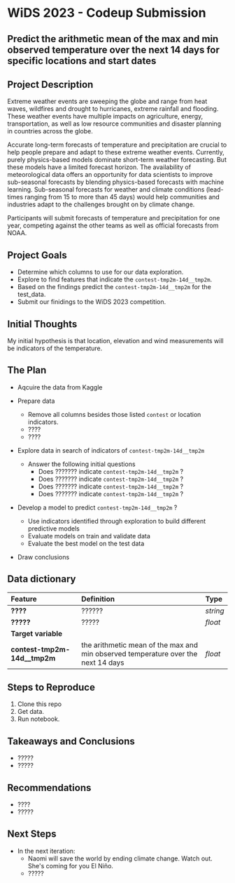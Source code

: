 # WiDS 2023 - Codeup Submission
## Predict the arithmetic mean of the max and min observed temperature over the next 14 days for specific locations and start dates

## Project Description
Extreme weather events are sweeping the globe and range from heat waves, wildfires and drought to hurricanes, extreme rainfall and flooding. These weather events have multiple impacts on agriculture, energy, transportation, as well as low resource communities and disaster planning in countries across the globe.

Accurate long-term forecasts of temperature and precipitation are crucial to help people prepare and adapt to these extreme weather events. Currently, purely physics-based models dominate short-term weather forecasting. But these models have a limited forecast horizon. The availability of meteorological data offers an opportunity for data scientists to improve sub-seasonal forecasts by blending physics-based forecasts with machine learning. Sub-seasonal forecasts for weather and climate conditions (lead-times ranging from 15 to more than 45 days) would help communities and industries adapt to the challenges brought on by climate change.

Participants will submit forecasts of temperature and precipitation for one year, competing against the other teams as well as official forecasts from NOAA.

## Project Goals
* Determine which columns to use for our data exploration.
* Explore to find features that indicate the ```contest-tmp2m-14d__tmp2m```.
* Based on the findings predict the ```contest-tmp2m-14d__tmp2m``` for the test_data.
* Submit our finidings to the WiDS 2023 competition.

## Initial Thoughts
My initial hypothesis is that location, elevation and wind measurements will be indicators of the temperature.

## The Plan
* Aqcuire the data from Kaggle

* Prepare data
    * Remove all columns besides those listed ```contest``` or location indicators.
    * ????
    * ????

* Explore data in search of indicators of ```contest-tmp2m-14d__tmp2m``` 
    * Answer the following initial questions
        * Does ??????? indicate ```contest-tmp2m-14d__tmp2m``` ?
        * Does ??????? indicate ```contest-tmp2m-14d__tmp2m``` ?
        * Does ??????? indicate ```contest-tmp2m-14d__tmp2m``` ?
        * Does ??????? indicate ```contest-tmp2m-14d__tmp2m``` ?

* Develop a model to predict ```contest-tmp2m-14d__tmp2m``` ?
    * Use indicators identified through exploration to build different predictive models
    * Evaluate models on train and validate data
    * Evaluate the best model on the test data

* Draw conclusions

## Data dictionary
| Feature | Definition | Type |
|:--------|:-----------|:-------
|**????**| ?????? | *string*|
|**?????**| ????? | *float*|
|**Target variable**
|**contest-tmp2m-14d__tmp2m**| the arithmetic mean of the max and min observed temperature over the next 14 days | *float* |


## Steps to Reproduce
1. Clone this repo
2. Get data.
3. Run notebook.

## Takeaways and Conclusions
* ?????
* ?????

## Recommendations
* ????
* ?????

## Next Steps
* In the next iteration:
    * Naomi will save the world by ending climate change. Watch out. She's coming for you El Niño.
    * ?????